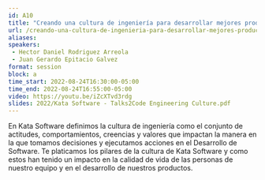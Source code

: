 ```yaml
---
id: A10
title: "Creando una cultura de ingeniería para desarrollar mejores productos y mejores profesionales"
url: /creando-una-cultura-de-ingenieria-para-desarrollar-mejores-productos-y-mejores-profesionales
aliases:
speakers:
 - Hector Daniel Rodriguez Arreola
 - Juan Gerardo Epitacio Galvez
format: session
block: a
time_start: 2022-08-24T16:30:00-05:00
time_end: 2022-08-24T16:55:00-05:00
video: https://youtu.be/iZcXTvd3rdg
slides: 2022/Kata Software - Talks2Code Engineering Culture.pdf
---
```


En Kata Software definimos la cultura de ingeniería como el conjunto de actitudes, comportamientos, creencias y valores que impactan la manera en la que tomamos decisiones y ejecutamos acciones en el Desarrollo de Software. Te platicamos los pilares de la cultura de Kata Software y como estos han tenido un impacto en la calidad de vida de las personas de nuestro equipo y en el desarrollo de nuestros productos.